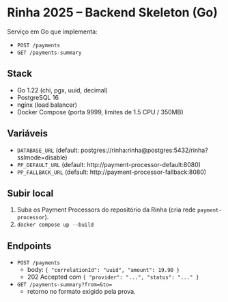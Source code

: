 # Rinha 2025 – Backend Skeleton (Go)

Serviço em Go que implementa:
- `POST /payments`
- `GET /payments-summary`

## Stack
- Go 1.22 (chi, pgx, uuid, decimal)
- PostgreSQL 16
- nginx (load balancer)
- Docker Compose (porta 9999, limites de 1.5 CPU / 350MB)

## Variáveis
- `DATABASE_URL` (default: postgres://rinha:rinha@postgres:5432/rinha?sslmode=disable)
- `PP_DEFAULT_URL` (default: http://payment-processor-default:8080)
- `PP_FALLBACK_URL` (default: http://payment-processor-fallback:8080)

## Subir local
1. Suba os Payment Processors do repositório da Rinha (cria rede `payment-processor`).
2. `docker compose up --build`

## Endpoints
- `POST /payments`
  - body: `{ "correlationId": "uuid", "amount": 19.90 }`
  - 202 Accepted com `{ "provider": "...", "status": "..." }`
- `GET /payments-summary?from=&to=`
  - retorno no formato exigido pela prova.

